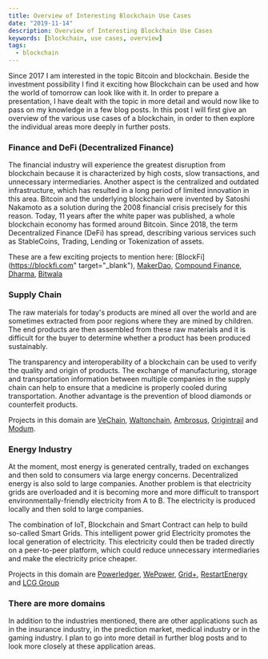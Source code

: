 ```yaml
---
title: Overview of Interesting Blockchain Use Cases
date: "2019-11-14"
description: Overview of Interesting Blockchain Use Cases
keywords: [blockchain, use cases, overview]
tags:
  - blockchain
---
```


Since 2017 I am interested in the topic Bitcoin and blockchain. Beside the investment possibility I find it exciting how Blockchain can be used and how the world of tomorrow can look like with it. In order to prepare a presentation, I have dealt with the topic in more detail and would now like to pass on my knowledge in a few blog posts. In this post I will first give an overview of the various use cases of a blockchain, in order to then explore the individual areas more deeply in further posts.

### Finance and DeFi (Decentralized Finance)

The financial industry will experience the greatest disruption from blockchain because it is characterized by high costs, slow transactions, and unnecessary intermediaries. Another aspect is the centralized and outdated infrastructure, which has resulted in a long period of limited innovation in this area. Bitcoin and the underlying blockchain were invented by Satoshi Nakamoto as a solution during the 2008 financial crisis precisely for this reason. Today, 11 years after the white paper was published, a whole blockchain economy has formed around Bitcoin. Since 2018, the term Decentralized Finance (DeFi) has spread, describing various services such as StableCoins, Trading, Lending or Tokenization of assets.

These are a few exciting projects to mention here: [BlockFi](https://blockfi.com" target="\_blank"), [MakerDao](https://makerdao.com/en/), [Compound Finance](https://compound.finance/), [Dharma](https://www.dharma.io/), [Bitwala](https://www.bitwala.com/de/)

### Supply Chain

The raw materials for today's products are mined all over the world and are sometimes extracted from poor regions where they are mined by children. The end products are then assembled from these raw materials and it is difficult for the buyer to determine whether a product has been produced sustainably.

The transparency and interoperability of a blockchain can be used to verify the quality and origin of products. The exchange of manufacturing, storage and transportation information between multiple companies in the supply chain can help to ensure that a medicine is properly cooled during transportation. Another advantage is the prevention of blood diamonds or counterfeit products.

Projects in this domain are [VeChain](https://www.vechain.com), [Waltonchain](https://www.waltonchain.org/en/), [Ambrosus](https://ambrosus.com/#industries), [Origintrail](https://origintrail.io/) and [Modum](https://modum.io/).

### Energy Industry

At the moment, most energy is generated centrally, traded on exchanges and then sold to consumers via large energy concerns. Decentralized energy is also sold to large companies. Another problem is that electricity grids are overloaded and it is becoming more and more difficult to transport environmentally-friendly electricity from A to B. The electricity is produced locally and then sold to large companies.

The combination of IoT, Blockchain and Smart Contract can help to build so-called Smart Grids. This intelligent power grid Electricity promotes the local generation of electricity. This electricity could then be traded directly on a peer-to-peer platform, which could reduce unnecessary intermediaries and make the electricity price cheaper.

Projects in this domain are [Powerledger](https://www.powerledger.io/), [WePower](https://wepower.network/), [Grid+](https://gridplus.io/energy), [RestartEnergy](https://restartenergy.io/) and [LCG Group](https://lcg-group.de/)

### There are more domains

In addition to the industries mentioned, there are other applications such as in the insurance industry, in the prediction market, medical industry or in the gaming industry. I plan to go into more detail in further blog posts and to look more closely at these application areas.
